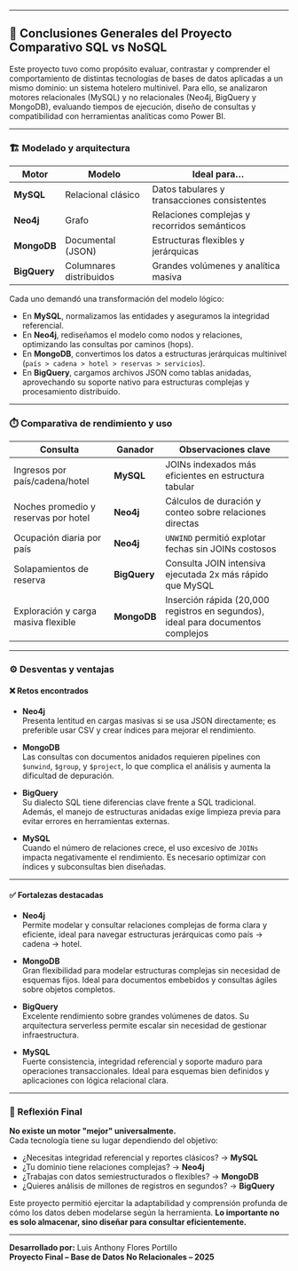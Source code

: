 ___

## 📌 Conclusiones Generales del Proyecto Comparativo SQL vs NoSQL

Este proyecto tuvo como propósito evaluar, contrastar y comprender el comportamiento de distintas tecnologías de bases de datos aplicadas a un mismo dominio: un sistema hotelero multinivel. Para ello, se analizaron motores relacionales (MySQL) y no relacionales (Neo4j, BigQuery y MongoDB), evaluando tiempos de ejecución, diseño de consultas y compatibilidad con herramientas analíticas como Power BI.

---

### 🏗️ Modelado y arquitectura

| Motor      | Modelo                 | Ideal para…                                |
|------------|------------------------|---------------------------------------------|
| **MySQL**  | Relacional clásico     | Datos tabulares y transacciones consistentes |
| **Neo4j**  | Grafo                  | Relaciones complejas y recorridos semánticos |
| **MongoDB**| Documental (JSON)      | Estructuras flexibles y jerárquicas          |
| **BigQuery**| Columnares distribuidos | Grandes volúmenes y analítica masiva        |

Cada uno demandó una transformación del modelo lógico:

- En **MySQL**, normalizamos las entidades y aseguramos la integridad referencial.
- En **Neo4j**, rediseñamos el modelo como nodos y relaciones, optimizando las consultas por caminos (hops).
- En **MongoDB**, convertimos los datos a estructuras jerárquicas multinivel (`país > cadena > hotel > reservas > servicios`).
- En **BigQuery**, cargamos archivos JSON como tablas anidadas, aprovechando su soporte nativo para estructuras complejas y procesamiento distribuido.

---

### ⏱️ Comparativa de rendimiento y uso

| Consulta                                          | Ganador   | Observaciones clave                                                                 |
|--------------------------------------------------|-----------|--------------------------------------------------------------------------------------|
| Ingresos por país/cadena/hotel                   | **MySQL** | JOINs indexados más eficientes en estructura tabular                                |
| Noches promedio y reservas por hotel             | **Neo4j** | Cálculos de duración y conteo sobre relaciones directas                             |
| Ocupación diaria por país                        | **Neo4j** | `UNWIND` permitió explotar fechas sin JOINs costosos                                |
| Solapamientos de reserva                         | **BigQuery** | Consulta JOIN intensiva ejecutada 2x más rápido que MySQL                           |
| Exploración y carga masiva flexible              | **MongoDB** | Inserción rápida (20,000 registros en segundos), ideal para documentos complejos     |

---

### ⚙️ Desventas y ventajas

#### ❌ Retos encontrados

- **Neo4j**  
  Presenta lentitud en cargas masivas si se usa JSON directamente; es preferible usar CSV y crear índices para mejorar el rendimiento.

- **MongoDB**  
  Las consultas con documentos anidados requieren pipelines con `$unwind`, `$group`, y `$project`, lo que complica el análisis y aumenta la dificultad de depuración.

- **BigQuery**  
  Su dialecto SQL tiene diferencias clave frente a SQL tradicional. Además, el manejo de estructuras anidadas exige limpieza previa para evitar errores en herramientas externas.

- **MySQL**  
  Cuando el número de relaciones crece, el uso excesivo de `JOINs` impacta negativamente el rendimiento. Es necesario optimizar con índices y subconsultas bien diseñadas.

---

#### ✅ Fortalezas destacadas

- **Neo4j**  
  Permite modelar y consultar relaciones complejas de forma clara y eficiente, ideal para navegar estructuras jerárquicas como país → cadena → hotel.

- **MongoDB**  
  Gran flexibilidad para modelar estructuras complejas sin necesidad de esquemas fijos. Ideal para documentos embebidos y consultas ágiles sobre objetos completos.

- **BigQuery**  
  Excelente rendimiento sobre grandes volúmenes de datos. Su arquitectura serverless permite escalar sin necesidad de gestionar infraestructura.

- **MySQL**  
  Fuerte consistencia, integridad referencial y soporte maduro para operaciones transaccionales. Ideal para esquemas bien definidos y aplicaciones con lógica relacional clara.


---

### 📎 Reflexión Final

**No existe un motor "mejor" universalmente.**  
Cada tecnología tiene su lugar dependiendo del objetivo:

- ¿Necesitas integridad referencial y reportes clásicos? → **MySQL**
- ¿Tu dominio tiene relaciones complejas? → **Neo4j**
- ¿Trabajas con datos semiestructurados o flexibles? → **MongoDB**
- ¿Quieres análisis de millones de registros en segundos? → **BigQuery**

Este proyecto permitió ejercitar la adaptabilidad y comprensión profunda de cómo los datos deben modelarse según la herramienta. **Lo importante no es solo almacenar, sino diseñar para consultar eficientemente.**

---

**Desarrollado por:** Luis Anthony Flores Portillo  
**Proyecto Final – Base de Datos No Relacionales – 2025**

